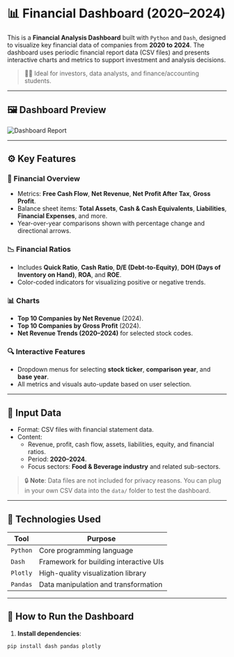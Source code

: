 # 📊 Financial Dashboard (2020–2024)

This is a **Financial Analysis Dashboard** built with `Python` and `Dash`, designed to visualize key financial data of companies from **2020 to 2024**. The dashboard uses periodic financial report data (CSV files) and presents interactive charts and metrics to support investment and analysis decisions.

> 👨‍💼 Ideal for investors, data analysts, and finance/accounting students.

---

## 🖼 Dashboard Preview

![Dashboard Report](![image](https://github.com/user-attachments/assets/2e2fccf9-d33a-4a81-880a-45a9fc4b7024)
)


---

## ⚙️ Key Features

### 🎯 Financial Overview
- Metrics: **Free Cash Flow**, **Net Revenue**, **Net Profit After Tax**, **Gross Profit**.
- Balance sheet items: **Total Assets**, **Cash & Cash Equivalents**, **Liabilities**, **Financial Expenses**, and more.
- Year-over-year comparisons shown with percentage change and directional arrows.

### 📉 Financial Ratios
- Includes **Quick Ratio**, **Cash Ratio**, **D/E (Debt-to-Equity)**, **DOH (Days of Inventory on Hand)**, **ROA**, and **ROE**.
- Color-coded indicators for visualizing positive or negative trends.

### 📊 Charts
- **Top 10 Companies by Net Revenue** (2024).
- **Top 10 Companies by Gross Profit** (2024).
- **Net Revenue Trends (2020–2024)** for selected stock codes.

### 🔍 Interactive Features
- Dropdown menus for selecting **stock ticker**, **comparison year**, and **base year**.
- All metrics and visuals auto-update based on user selection.

---

## 🧾 Input Data

- Format: CSV files with financial statement data.
- Content:
  - Revenue, profit, cash flow, assets, liabilities, equity, and financial ratios.
  - Period: **2020–2024**.
  - Focus sectors: **Food & Beverage industry** and related sub-sectors.

> 🔒 **Note**: Data files are not included for privacy reasons. You can plug in your own CSV data into the `data/` folder to test the dashboard.

---

## 🔧 Technologies Used

| Tool       | Purpose                                |
|------------|----------------------------------------|
| `Python`   | Core programming language               |
| `Dash`     | Framework for building interactive UIs |
| `Plotly`   | High-quality visualization library      |
| `Pandas`   | Data manipulation and transformation    |

---

## 🚀 How to Run the Dashboard

1. **Install dependencies**:

```bash
pip install dash pandas plotly
